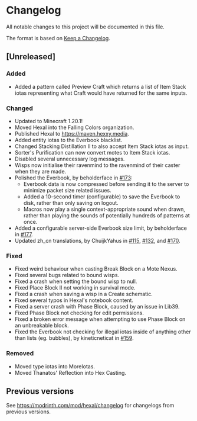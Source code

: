 # Changelog

All notable changes to this project will be documented in this file.

The format is based on [Keep a Changelog](https://keepachangelog.com/en/1.1.0/).

## [Unreleased]

### Added

- Added a pattern called Preview Craft which returns a list of Item Stack iotas representing what Craft would have returned for the same inputs.

### Changed

- Updated to Minecraft 1.20.1!
- Moved Hexal into the Falling Colors organization.
- Published Hexal to https://maven.hexxy.media.
- Added entity iotas to the Everbook blacklist.
- Changed Stacking Distillation II to also accept Item Stack iotas as input.
- Sorter's Purification can now convert motes to Item Stack iotas.
- Disabled several unnecessary log messages.
- Wisps now initialise their ravenmind to the ravenmind of their caster when they are made.
- Polished the Everbook, by beholderface in [#173](https://github.com/FallingColors/Hexal/pull/173):
  - Everbook data is now compressed before sending it to the server to minimize packet size related issues.
  - Added a 10-second timer (configurable) to save the Everbook to disk, rather than only saving on logout.
  - Macros now play a single context-appropriate sound when drawn, rather than playing the sounds of potentially hundreds of patterns at once. 
- Added a configurable server-side Everbook size limit, by beholderface in [#177](https://github.com/FallingColors/Hexal/pull/177).
- Updated zh_cn translations, by ChuijkYahus in [#115](https://github.com/FallingColors/Hexal/pull/115), [#132](https://github.com/FallingColors/Hexal/pull/132), and [#170](https://github.com/FallingColors/Hexal/pull/170).

### Fixed

- Fixed weird behaviour when casting Break Block on a Mote Nexus.
- Fixed several bugs related to bound wisps.
- Fixed a crash when setting the bound wisp to null.
- Fixed Place Block II not working in survival mode.
- Fixed a crash when saving a wisp in a Create schematic.
- Fixed several typos in Hexal's notebook content.
- Fixed a server crash with Phase Block, caused by an issue in Lib39.
- Fixed Phase Block not checking for edit permissions.
- Fixed a broken error message when attempting to use Phase Block on an unbreakable block.
- Fixed the Everbook not checking for illegal iotas inside of anything other than lists (eg. bubbles), by kineticneticat in [#159](https://github.com/FallingColors/Hexal/pull/159).

### Removed

- Moved type iotas into MoreIotas.
- Moved Thanatos' Reflection into Hex Casting.

## Previous versions

See https://modrinth.com/mod/hexal/changelog for changelogs from previous versions.
